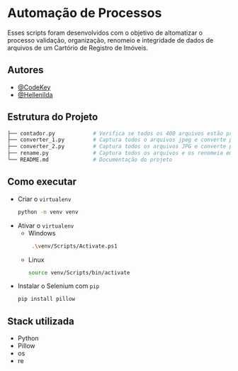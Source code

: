 
# Automação de Processos
Esses scripts foram desenvolvidos com o objetivo de altomatizar o processo validação, organização, renomeio e integridade de dados de arquivos de um Cartório de Registro de Imóveis.
## Autores 
- [@CodeKey](https://www.github.com/ccodekey)
- [@Hellenilda](https://www.github.com/hellenilda)
## Estrutura do Projeto

```bash
├── contador.py            # Verifica se todos os 400 arquivos estão presentes e validos na pasta
├── converter_1.py         # Captura todos o arquivos jpeg e converte para JPG
├── converter_2.py         # Captura todos os arquivos JPG e converte para TIFF
├── rename.py              # Captura todos os arquivos e os renomeia em ordem crescente
└── README.md              # Documentação do projeto 
```

## Como executar

- Criar o `virtualenv`
  ```bash
  python -m venv venv
  ```
- Ativar o `virtualenv`
  - Windows
     ```bash
      .\venv/Scripts/Activate.ps1
      ```
  - Linux
    ```bash
    source venv/Scripts/bin/activate
    ```
- Instalar o Selenium com `pip`
  ```bash
  pip install pillow
  ```
## Stack utilizada
- Python
- Pillow
- os
- re
